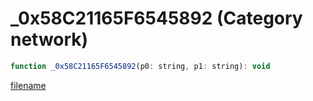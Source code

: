 # _0x58C21165F6545892 (Category network)

```js
function _0x58C21165F6545892(p0: string, p1: string): void
```

[filename](_0x58C21165F6545892_m.md ':include')